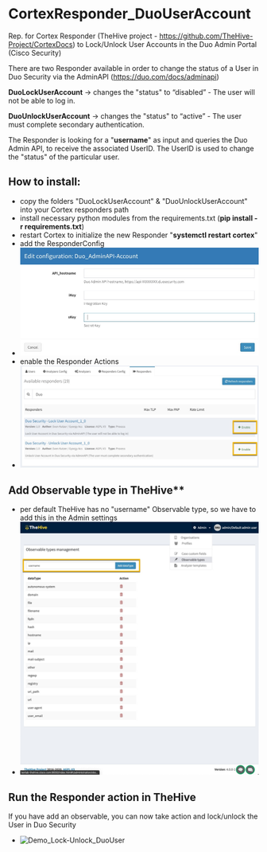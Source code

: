 # CortexResponder_DuoUserAccount
Rep. for Cortex Responder (TheHive project - https://github.com/TheHive-Project/CortexDocs)
to Lock/Unlock User Accounts in the Duo Admin Portal (Cisco Security)


There are two Responder available in order to change the status of a User in Duo Security via the AdminAPI (https://duo.com/docs/adminapi)

**DuoLockUserAccount** -> changes the "status" to “disabled” - The user will not be able to log in.

**DuoUnlockUserAccount** ->  changes the "status" to “active” - The user must complete secondary authentication.

The Responder is looking for a "**username**" as input and queries the Duo Admin API, to receive the associated UserID.
The UserID is used to change the "status" of the particular user.

## How to install:
  * copy the folders "DuoLockUserAccount" & "DuoUnlockUserAccount" into your Cortex responders path
  * install necessary python modules from the requirements.txt (**pip install -r requirements.txt**)
  * restart Cortex to initialize the new Responder "**systemctl restart cortex**"
  * add the ResponderConfig 
  * ![ResponderConfig](/ResponderConfig.jpg)
  * enable the Responder Actions
  * ![Responders](/Responders.jpg)
 
## Add Observable type in TheHive**
  * per default TheHive has no "username" Observable type, so we have to add this in the Admin settings
  * ![AddObservableType](/AddObservableType.jpg)

## Run the Responder action in TheHive

If you have add an observable, you can now take action and lock/unlock the User in Duo Security
 * ![Demo_Lock-Unlock_DuoUser](/Demo_Lock-Unlock_DuoUser.gif)
